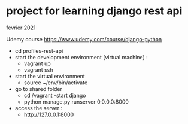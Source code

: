 # project for learning django rest api
fevrier 2021

Udemy course
https://www.udemy.com/course/django-python

- cd profiles-rest-api
- start the development environment (virtual machine) :
	- vagrant up
	- vagrant ssh
- start the virtual environment
	- source ~/env/bin/activate
- go to shared folder
	- cd /vagrant
-start django
	- python manage.py runserver 0.0.0.0:8000
- access the server :
	- http://127.0.0.1:8000